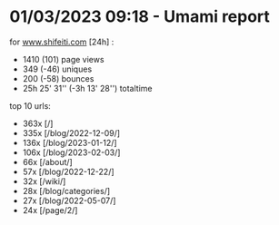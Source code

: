 # 01/03/2023 09:18 - Umami report
for www.shifeiti.com [24h] :

 - 1410 (101) page views
 - 349 (-46) uniques
 - 200 (-58) bounces
 - 25h 25' 31'' (-3h 13' 28'') totaltime


top 10 urls:
 - 363x [/]
 - 335x [/blog/2022-12-09/]
 - 136x [/blog/2023-01-12/]
 - 106x [/blog/2023-02-03/]
 - 66x [/about/]
 - 57x [/blog/2022-12-22/]
 - 32x [/wiki/]
 - 28x [/blog/categories/]
 - 27x [/blog/2022-05-07/]
 - 24x [/page/2/]


